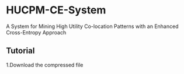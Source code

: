 # HUCPM-CE-System
A System for Mining High Utility Co-location Patterns with an Enhanced Cross-Entropy Approach
## Tutorial
1.Download the compressed file
